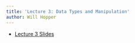 ```yaml
---
title: 'Lecture 3: Data Types and Manipulation'
author: Will Hopper
---
```


* [Lecture 3 Slides]({{site.baseurl}}/lectures/Data_Types_and_Manipulation/Data-Types-and-Manipulation.html) 
